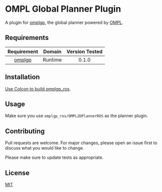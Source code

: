 # OMPL Global Planner Plugin

A plugin for [omplgp](https://github.com/ardabbour/omplgp), the global planner powered by [OMPL](http://ompl.kavrakilab.org/).

## Requirements

| Requirement | Domain | Version Tested |
| :---: | :---: | :---: |
| [omplgp](https://github.com/ardabbour/omplgp/) | Runtime | 0.1.0 |

## Installation

[Use Colcon to build omplgp_ros](https://index.ros.org/doc/ros2/Tutorials/Colcon-Tutorial/).

## Usage

Make sure you use `omplgp_ros/OMPL2DPlannerROS` as the planner plugin.

## Contributing

Pull requests are welcome. For major changes, please open an issue first to discuss what you would like to change.

Please make sure to update tests as appropriate.

## License

[MIT](LICENSE)